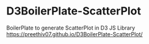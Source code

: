 # D3BoilerPlate-ScatterPlot
BoilerPlate to generate ScatterPlot in D3 JS Library
https://preethiv07.github.io/D3BoilerPlate-ScatterPlot/

